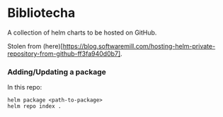 # Bibliotecha

A collection of helm charts to be hosted on GitHub.

Stolen from (here)[https://blog.softwaremill.com/hosting-helm-private-repository-from-github-ff3fa940d0b7].

### Adding/Updating a package

In this repo:

```
helm package <path-to-package>
helm repo index .
```

